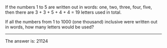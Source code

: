 If the numbers 1 to 5 are written out in words: one, two, three, four, five, then there are 3 + 3 + 5 + 4 + 4 = 19 letters used in total.

If all the numbers from 1 to 1000 (one thousand) inclusive were written out in words, how many letters would be used?
  
---

The answer is: 21124